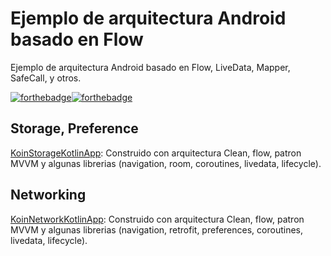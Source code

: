 # Ejemplo de arquitectura Android basado en Flow
Ejemplo de arquitectura Android basado en Flow, LiveData, Mapper, SafeCall, y otros.

[![forthebadge](https://forthebadge.com/images/badges/built-for-android.svg)](https://forthebadge.com)[![forthebadge](https://forthebadge.com/images/badges/built-by-codebabes.svg)](https://forthebadge.com)

## Storage, Preference
[KoinStorageKotlinApp](https://github.com/FahedHermoza/reviewArchitectures/tree/main/KoinStorageKotlinApp): Construido con arquitectura Clean, flow, patron MVVM y algunas librerias (navigation, room, coroutines, livedata, lifecycle).

## Networking
[KoinNetworkKotlinApp](https://github.com/FahedHermoza/reviewArchitectures/tree/main/KoinNetworkKotlinApp): Construido con arquitectura Clean, flow, patron MVVM y algunas librerias (navigation, retrofit, preferences, coroutines, livedata, lifecycle).